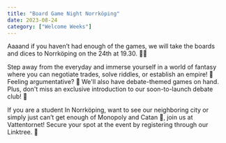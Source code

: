 ```yaml
---
title: "Board Game Night Norrköping"
date: 2023-08-24
category: ["Welcome Weeks"]
---
```

Aaaand if you haven’t had enough of the games, we will take the boards and dices to Norrköping on the 24th at 19.30. 🙏🏽

Step away from the everyday and immerse yourself in a world of fantasy where you can negotiate trades, solve riddles, or establish an empire! 🏰 Feeling argumentative? 👀 We'll also have debate-themed games on hand. Plus, don't miss an exclusive introduction to our soon-to-launch debate club! 🤩

If you are a student In Norrköping, want to see our neighboring city or simply just can’t get enough of Monopoly and Catan 👀, join us at Vattentornet! Secure your spot at the event by registering through our Linktree. 🎲